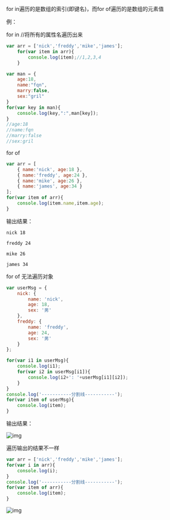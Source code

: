 for in遍历的是数组的索引(即键名)，而for of遍历的是数组的元素值

例：

for in //将所有的属性名遍历出来  

```js
var arr = ['nick','freddy','mike','james'];
	for(var item in arr){	
		console.log(item);//1,2,3,4
	}
```
```javascript
var man = {
    age:18,
    name:"fqn",
    marry:false,
    sex:"gril"
}
for(var key in man){
    console.log(key,":",man[key]);
}
//age:18
//name:fqn
//marry:false
//sex:gril
```

for of

```javascript
var arr = [
	{ name:'nick', age:18 },
	{ name:'freddy', age:24 },
	{ name:'mike', age:26 },
	{ name:'james', age:34 }
];
for(var item of arr){	
	console.log(item.name,item.age);
}
```

输出结果：

```
nick 18

freddy 24

mike 26

james 34
```





for of 无法遍历对象

```javascript
var userMsg = {
	nick: {
		name: 'nick',
		age: 18,
		sex: '男'	
	},
	freddy: {
		name: 'freddy',
		age: 24,
		sex: '男'
	}	
};

for(var i1 in userMsg){
	console.log(i1);	
	for(var i2 in userMsg[i1]){
		console.log(i2+': '+userMsg[i1][i2]);
	}
}
console.log('-----------分割线-----------');
for(var item of userMsg){	
	console.log(item);
}
```

输出结果：

![img](https://img-blog.csdn.net/20180531124821466?watermark/2/text/aHR0cHM6Ly9ibG9nLmNzZG4ubmV0L3czOTAwNTg3ODU=/font/5a6L5L2T/fontsize/400/fill/I0JBQkFCMA==/dissolve/70)

遍历输出的结果不一样

```javascript
var arr = ['nick','freddy','mike','james'];
for(var i in arr){
	console.log(i);	
}
console.log('-----------分割线-----------');
for(var item of arr){	
	console.log(item);
}
```

![img](https://img-blog.csdn.net/20180531123759812?watermark/2/text/aHR0cHM6Ly9ibG9nLmNzZG4ubmV0L3czOTAwNTg3ODU=/font/5a6L5L2T/fontsize/400/fill/I0JBQkFCMA==/dissolve/70)

